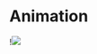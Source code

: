 # Animation
!![](https://github.com/rungtawans/Web_Design_Lab/blob/main/HW06_CS_Sec01_643020489-0/Animation.gif)
